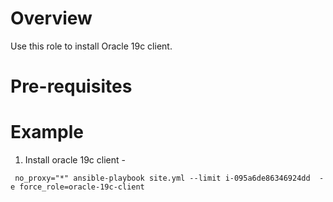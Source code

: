 # Overview

Use this role to install Oracle 19c client. 

# Pre-requisites




# Example

1. Install oracle 19c client -

```
 no_proxy="*" ansible-playbook site.yml --limit i-095a6de86346924dd  -e force_role=oracle-19c-client
```